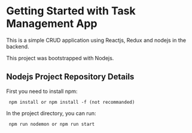 # Getting Started with Task Management App

This is a simple CRUD application using Reactjs, Redux and nodejs in the backend.

This project was bootstrapped with Nodejs.

## Nodejs Project Repository Details

First you need to install npm:

```
 npm install or npm install -f (not recommanded)
```

In the project directory, you can run:

```
 npm run nodemon or npm run start
```
